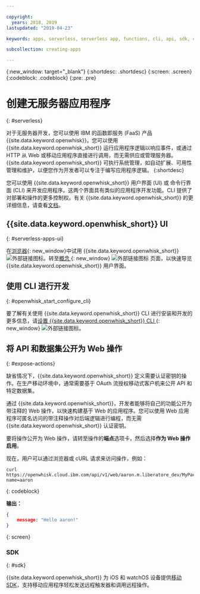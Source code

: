 ```yaml
---

copyright:
  years: 2018, 2019
lastupdated: "2019-04-23"

keywords: apps, serverless, serverless app, functions, cli, api, sdk, create serverless app, serverless app tutorial

subcollection: creating-apps

---
```

{:new_window: target="_blank"}
{:shortdesc: .shortdesc}
{:screen: .screen}
{:codeblock: .codeblock}
{:pre: .pre}

# 创建无服务器应用程序
{: #serverless}

对于无服务器开发，您可以使用 IBM 的函数即服务 (FaaS) 产品 {{site.data.keyword.openwhisk}}。您可以使用 {{site.data.keyword.openwhisk_short}} 运行应用程序逻辑以响应事件，或通过 HTTP 从 Web 或移动应用程序直接进行调用，而无需供应或管理服务器。{{site.data.keyword.openwhisk_short}} 可执行系统管理，如自动扩展、可用性管理和维护，以便您作为开发者可以专注于编写应用程序逻辑。
{:shortdesc}

您可以使用 {{site.data.keyword.openwhisk_short}} 用户界面 (UI) 或 命令行界面 (CLI) 来开发应用程序。这两个界面具有类似的应用程序开发功能。CLI 提供了对部署和操作的更多控制权。有关 {{site.data.keyword.openwhisk_short}} 的更详细信息，请查看[文档](/docs/openwhisk?topic=cloud-functions-getting_started)。

## {{site.data.keyword.openwhisk_short}} UI
{: #serverless-apps-ui}

在[浏览器](https://{DomainName}/openwhisk/actions){: new_window}中试用 {{site.data.keyword.openwhisk_short}} ![外部链接图标](../../icons/launch-glyph.svg "外部链接图标")。转至[概念 ](https://{DomainName}/openwhisk/learn){: new_window} ![外部链接图标](../../icons/launch-glyph.svg "外部链接图标") 页面，以快速导览 {{site.data.keyword.openwhisk_short}} 用户界面。

## 使用 CLI 进行开发
{: #openwhisk_start_configure_cli}

要了解有关使用 {{site.data.keyword.openwhisk_short}} CLI 进行安装和开发的更多信息，请[设置 {{site.data.keyword.openwhisk_short}} CLI ](https://{DomainName}/openwhisk/cli){: new_window} ![外部链接图标](../../icons/launch-glyph.svg "外部链接图标")。

## 将 API 和数据集公开为 Web 操作
{: #expose-actions}

缺省情况下，{{site.data.keyword.openwhisk_short}} 定义需要认证密钥的操作。在生产移动环境中，通常需要基于 OAuth 流授权移动式客户机来公开 API 和特定数据集。

通过 {{site.data.keyword.openwhisk_short}}，开发者能够将自己的功能公开为带注释的 Web 操作，以快速构建基于 Web 的应用程序。您可以使用 Web 应用程序可匿名访问的带注释操作对后端逻辑进行编程，而无需 {{site.data.keyword.openwhisk_short}} 认证密钥。

要将操作公开为 Web 操作，请转至操作的**端点**选项卡，然后选择**作为 Web 操作启用**。

现在，用户可以通过浏览器或 cURL 请求来访问操作，例如：
```
curl https://openwhisk.cloud.ibm.com/api/v1/web/aaron.m.liberatore_dev/MyPackage/helloWorld.json?name=aaron
```
{: codeblock}

**输出：**
```json
{
    message: "Hello aaron!"
}
```
{: screen}

### SDK
{: #sdk}

{{site.data.keyword.openwhisk_short}} 为 iOS 和 watchOS 设备提供[移动 SDK](/docs/openwhisk?topic=cloud-functions-openwhisk_mobile_sdk)，支持移动应用程序轻松发送远程触发器和调用远程操作。
